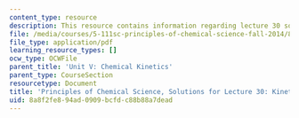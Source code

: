 ```yaml
---
content_type: resource
description: This resource contains information regarding lecture 30 solution.
file: /media/courses/5-111sc-principles-of-chemical-science-fall-2014/8a8f2fe894ad0909bcfdc88b88a7dead_MIT5_111F14_Lec30Soln.pdf
file_type: application/pdf
learning_resource_types: []
ocw_type: OCWFile
parent_title: 'Unit V: Chemical Kinetics'
parent_type: CourseSection
resourcetype: Document
title: 'Principles of Chemical Science, Solutions for Lecture 30: Kinetics: Rate Laws'
uid: 8a8f2fe8-94ad-0909-bcfd-c88b88a7dead
---
```

